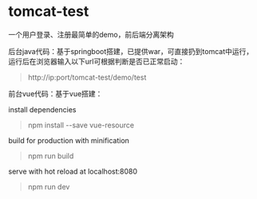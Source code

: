 # tomcat-test
一个用户登录、注册最简单的demo，前后端分离架构


后台java代码：基于springboot搭建，已提供war，可直接扔到tomcat中运行，运行后在浏览器输入以下url可根据判断是否已正常启动：

> http://ip:port/tomcat-test/demo/test

前台vue代码：基于vue搭建：

install dependencies

> npm install --save vue-resource

build for production with minification

> npm run build

serve with hot reload at localhost:8080

> npm run dev
